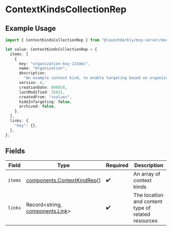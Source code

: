 # ContextKindsCollectionRep

## Example Usage

```typescript
import { ContextKindsCollectionRep } from "@launchdarkly/mcp-server/models/components";

let value: ContextKindsCollectionRep = {
  items: [
    {
      key: "organization-key-123abc",
      name: "Organization",
      description:
        "An example context kind, to enable targeting based on organization",
      version: 4,
      creationDate: 896018,
      lastModified: 55631,
      createdFrom: "<value>",
      hideInTargeting: false,
      archived: false,
    },
  ],
  links: {
    "key": {},
  },
};
```

## Fields

| Field                                                                    | Type                                                                     | Required                                                                 | Description                                                              |
| ------------------------------------------------------------------------ | ------------------------------------------------------------------------ | ------------------------------------------------------------------------ | ------------------------------------------------------------------------ |
| `items`                                                                  | [components.ContextKindRep](../../models/components/contextkindrep.md)[] | :heavy_check_mark:                                                       | An array of context kinds                                                |
| `links`                                                                  | Record<string, [components.Link](../../models/components/link.md)>       | :heavy_check_mark:                                                       | The location and content type of related resources                       |